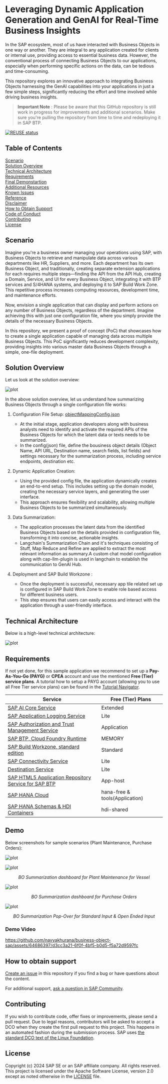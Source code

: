 
# Leveraging Dynamic Application Generation and GenAI for Real-Time Business Insights
In the SAP ecosystem, most of us have interacted with Business Objects in one way or another. They are integral to any application created for clients or internal use, providing access to essential business data. However, the conventional process of connecting Business Objects to our applications, especially when performing specific actions on the data, can be tedious and time-consuming. 

This repository explores an innovative approach to integrating Business Objects harnessing the GenAI capabilities into your applications in just a few simple steps, significantly reducing the effort and time involved while driving business insights.

> **Important Note** : Please be aware that this GitHub repository is still work in progress for improvements and additional scenarios. Make sure you're pulling the repository from time to time and redeploying it in SAP BTP.

[![REUSE status](https://api.reuse.software/badge/github.com/SAP-samples/real-time-business-insights-with-genai)](https://api.reuse.software/info/github.com/SAP-samples/real-time-business-insights-with-genai)

## Table of Contents

[Scenario](#scenario)\
[Solution Overview](#solution-overview)\
[Technical Architecture](#technical-architecture)\
[Requirements](#requirements)\
[Final Demonstartion](#demo)\
[Additional Resources](#additional-resources)\
[Known Issues](#known-issues)\
[Reference](#reference)\
[Disclaimer](#disclaimer)\
[How to Obtain Support](#how-to-obtain-support)\
[Code of Conduct](#codeofconduct)\
[Contributing](#contributing)\
[License](#license)

## Scenario

Imagine you're a business owner managing your operations using SAP, with Business Objects to retrieve and manipulate data across various departments like HR, Suppliers, and more. Each department has its own Business Object, and traditionally, creating separate extension applications for each requires multiple steps—finding the API from the API Hub, creating a Domain, Service, and UI for every Business Object, integrating it with BTP services and S/4HANA systems, and deploying it to SAP Build Work Zone. This repetitive process increases computing resources, development time, and maintenance efforts.

Now, envision a single application that can display and perform actions on any number of Business Objects, regardless of the department. Imagine achieving this with just one configuration file, where you simply provide the details of the necessary Business Objects.

In this repository, we present a proof of concept (PoC) that showcases how to create a single application capable of managing data across multiple Business Objects. This PoC significantly reduces development complexity, providing insights into various master data Business Objects through a simple, one-file deployment.

## Solution Overview

Let us look at the solution overview:

![plot](./docs/images/soln-arch.svg)

In the above solution overview, let us understand how summarizing Business Objects through a single configuration file works:

1. Configuration File Setup: [objectMappingConfig.json](./srv/config/objectMappingConfig.json)

    - At the initial stage, application developers along with business analysts need to identify and activate the required APIs of the Business Objects for which the latent data or texts needs to be summarized.
    - In the config(json) file, define the bousiness object details (Object Name, API URL, Destination name, search fields, list fields) and settings necessary for the summarization process, including service endpoints, destination etc.

2. Dynamic Application Creation:

    - Using the provided config file, the application dynamically creates an end-to-end setup. This includes setting up the domain model, creating the necessary service layers, and generating the user interface.
    - This approach ensures flexibility and scalability, allowing multiple Business Objects to be summarized simultaneously.

3. Data Summarization:

    - The application processes the latent data from the identified Business Objects based on the details provided in configuration file, transforming it into concise, actionable insights.
    - Langchain's Summarization Chain and it's techniques consisting of Stuff, Map Reduce and Refine are applied to extract the most relevant information as summary.A custom chat model configuration along with cap-llm-plugin is used in langchain to establish the communication to GenAI Hub.

4. Deployment and SAP Build Workzone :

    - Once the deployment is successful, necessary app tile related set up is configured in SAP Build Work Zone to enable role based access for different business users.
    - This step ensures that users can easily access and interact with the application through a user-friendly interface.

## Technical Architecture
Below is a high-level technical architecture:

![plot](./docs/images/BOSummarization-Ref-Arch.png)


## Requirements
If not yet done, for this sample application we recommend to set up a **Pay-As-You-Go (PAYG)** or **CPEA** account and use the mentioned **Free (Tier) service plans**. A tutorial how to setup a PAYG account (allowing you to use all Free Tier service plans) can be found in the [Tutorial Navigator](https://developers.sap.com/tutorials/btp-free-tier-account.html). 

| Service                           | Free (Tier)  Plans  |
|-----------------------------------|---------------------|
| [SAP AI Core Service](https://discovery-center.cloud.sap/protected/index.html#/serviceCatalog/sap-ai-core?region=all) | Extended |
| [SAP Application Logging Service](https://discovery-center.cloud.sap/serviceCatalog/application-logging-service/?region=all) | Lite |
| [SAP Authorization and Trust Management Service](https://discovery-center.cloud.sap/serviceCatalog/authorization-and-trust-management-service?region=all&tab=feature)| Application |
| [SAP BTP, Cloud Foundry Runtime](https://discovery-center.cloud.sap/serviceCatalog/cloud-foundry-runtime?region=all) | MEMORY |
| [SAP Build Workzone, standard edition](https://discovery-center.cloud.sap/protected/index.html#/serviceCatalog/sap-build-work-zone-standard-edition?region=all) | Standard |
| [SAP Connectivity Service](https://discovery-center.cloud.sap/serviceCatalog/connectivity-service?region=all) | Lite |
| [Destination Service](https://discovery-center.cloud.sap/serviceCatalog/destination?service_plan=lite&region=all&commercialModel=cloud) | Lite |
| [SAP HTML5 Application Repository Service for SAP BTP](https://discovery-center.cloud.sap/serviceCatalog/html5-application-repository-service?region=all) | App-host |
| [SAP HANA Cloud](https://discovery-center.cloud.sap/serviceCatalog/sap-hana-cloud?tab=customerreference&region=all) | hana-free & tools(Application) |
| [SAP HANA Schemas & HDI Containers](https://help.sap.com/docs/SAP_HANA_PLATFORM/3823b0f33420468ba5f1cf7f59bd6bd9/e28abca91a004683845805efc2bf967c.html?version=2.0.04&locale=en-US) | hdi-shared |

## Demo
Below screenshots for sample scenarios (Plant Maintenance, Purchase Orders):

![plot](./docs/images/bos-tile.png)

![plot](./docs/images/bos-equipment.png)
<p align=center><i> BO Summarization dashboard for Plant Maintenance for Vessel </i></p>

![plot](./docs/images/bos-supplier.png)
<p align=center><i> BO Summarization dashboard for Purchase Orders </i></p>

![plot](./docs/images/pop-over-summarization-params.png)
<p align=center><i> BO Summarization Pop-Over for Standard Input & Open Ended Input </i></p>

### Demo Video

https://github.com/navyakhurana/business-object-sap/assets/64686397/d3cc3a21-6f0f-4bf5-b0d5-f5a72d9597fc

## How to obtain support
[Create an issue](https://github.com/SAP-samples/<repository-name>/issues) in this repository if you find a bug or have questions about the content.
 
For additional support, [ask a question in SAP Community](https://answers.sap.com/questions/ask.html).

## Contributing
If you wish to contribute code, offer fixes or improvements, please send a pull request. Due to legal reasons, contributors will be asked to accept a DCO when they create the first pull request to this project. This happens in an automated fashion during the submission process. SAP uses [the standard DCO text of the Linux Foundation](https://developercertificate.org/).

## License
Copyright (c) 2024 SAP SE or an SAP affiliate company. All rights reserved. This project is licensed under the Apache Software License, version 2.0 except as noted otherwise in the [LICENSE](LICENSE) file.
